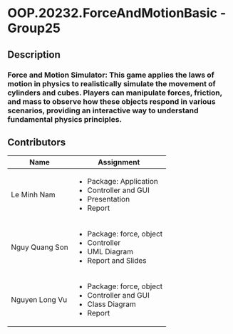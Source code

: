 # OOP.20232.ForceAndMotionBasic - Group25

## Description
### Force and Motion Simulator: This game applies the laws of motion in physics to realistically simulate the movement of cylinders and cubes. Players can manipulate forces, friction, and mass to observe how these objects respond in various scenarios, providing an interactive way to understand fundamental physics principles.

## Contributors

| Name | Assignment |
|---|----------|
| Le Minh Nam | <ul> <li> Package: Application </li> <li> Controller and GUI </li> <li> Presentation </li> <li> Report </li> </ul>|
| Nguy Quang Son | <ul> <li> Package: force, object </li> <li> Controller </li> <li> UML Diagram </li>  <li> Report and Slides </li> </ul>|
| Nguyen Long Vu | <ul> <li> Package: force, object </li> <li> Controller and GUI </li> <li> Class Diagram </li> <li> Report</li> </ul>|